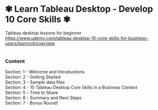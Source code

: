 # ✾ Learn Tableau Desktop - Develop 10 Core Skills ✾
Tableau desktop lessons for beginner <br>
https://www.udemy.com/tableau-desktop-10-core-skills-for-business-users/learn/v4/overview 
<br>
<br>

### Content
Section: 1 - Welcome and Introductions <br>
Section: 2 - Getting Started <br>
Section: 3 - Sample data files <br>
Section: 4 - 10 Tableau Desktop Core Skills in a Business Context <br>
Section: 5 - Time to Share <br>
Section: 6 - Summary and Next Steps <br>
Section: 7 - Bonus Round! <br>
